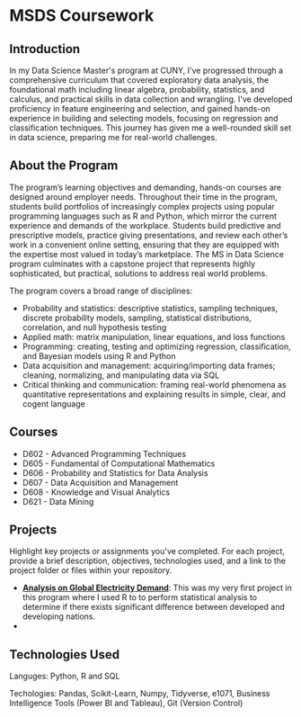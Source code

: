 # MSDS Coursework

## Introduction 

In my Data Science Master's program at CUNY, I've progressed through a comprehensive curriculum that covered exploratory data analysis, the foundational math including linear algebra, probability, statistics, and calculus, and practical skills in data collection and wrangling. I've developed proficiency in feature engineering and selection, and gained hands-on experience in building and selecting models, focusing on regression and classification techniques. This journey has given me a well-rounded skill set in data science, preparing me for real-world challenges.

## About the Program

The program’s learning objectives and demanding, hands-on courses are designed around employer needs. Throughout their time in the program, students build portfolios of increasingly complex projects using popular programming languages such as R and Python, which mirror the current experience and demands of the workplace. Students build predictive and prescriptive models, practice giving presentations, and review each other’s work in a convenient online setting, ensuring that they are equipped with the expertise most valued in today’s marketplace. The MS in Data Science program culminates with a capstone project that represents highly sophisticated, but practical, solutions to address real world problems.

The program covers a broad range of disciplines:  

* Probability and statistics: descriptive statistics, sampling techniques, discrete probability models, sampling, statistical distributions, correlation, and null hypothesis testing 
* Applied math: matrix manipulation, linear equations, and loss functions 
* Programming: creating, testing and optimizing regression, classification, and Bayesian models using R and Python 
* Data acquisition and management: acquiring/importing data frames; cleaning, normalizing, and manipulating data via SQL 
* Critical thinking and communication: framing real-world phenomena as quantitative representations and explaining results in simple, clear, and cogent language

## Courses

* D602 - Advanced Programming Techniques
* D605 - Fundamental of Computational Mathematics
* D606 - Probability and Statistics for Data Analysis
* D607 - Data Acquisition and Management
* D608 - Knowledge and Visual Analytics
* D621 - Data Mining


## Projects
Highlight key projects or assignments you've completed. For each project, provide a brief description, objectives, technologies used, and a link to the project folder or files within your repository.

- **[Analysis on Global Electricity Demand]([link-to-project](https://rpubs.com/nick_clim04/1039314))**:
  This was my very first project in this program where I used R to to perform statistical analysis to determine if there exists significant difference between developed and developing nations.
- 

## Technologies Used

Languges: Python, R and SQL

Techologies: Pandas, Scikit-Learn, Numpy, Tidyverse, e1071, Business Intelligence Tools (Power BI and Tableau), Git (Version Control)

